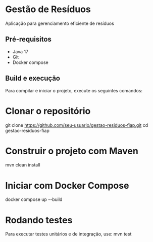 # Gestão de Resíduos
Aplicação para gerenciamento eficiente de resíduos

## Pré-requisitos
- Java 17
- Git
- Docker compose

## Build e execução
Para compilar e iniciar o projeto, execute os seguintes comandos:    
# Clonar o repositório
git clone https://github.com/seu-usuario/gestao-residuos-fiap.git
cd gestao-residuos-fiap

# Construir o projeto com Maven
mvn clean install

# Iniciar com Docker Compose
docker compose up --build

# Rodando testes
Para executar testes unitários e de integração, use:
mvn test
